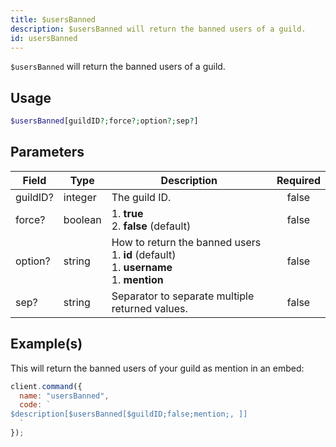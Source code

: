 ```yaml
---
title: $usersBanned
description: $usersBanned will return the banned users of a guild.
id: usersBanned
---
```


`$usersBanned` will return the banned users of a guild.

## Usage

```php
$usersBanned[guildID?;force?;option?;sep?]
```

## Parameters

| Field    | Type    | Description                                                                                            | Required |
| -------- | ------- | ------------------------------------------------------------------------------------------------------ | :------: |
| guildID? | integer | The guild ID.                                                                                          |  false   |
| force?   | boolean | 1. **true** <br /> 2. **false** (default)                                                              |  false   |
| option?  | string  | How to return the banned users <br /> 1. **id** (default) <br /> 1. **username** <br /> 1. **mention** |  false   |
| sep?     | string  | Separator to separate multiple returned values.                                                        |  false   |

## Example(s)

This will return the banned users of your guild as mention in an embed:

```javascript
client.command({
  name: "usersBanned",
  code: `
$description[$usersBanned[$guildID;false;mention;, ]]
  `
});
```
